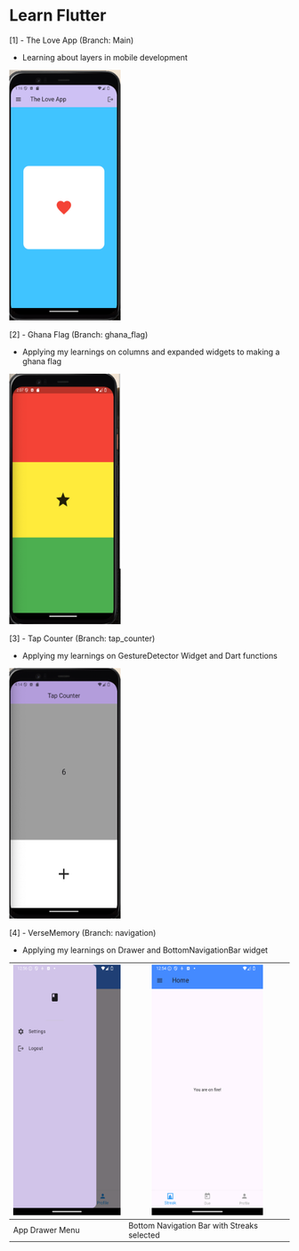 # Learn Flutter

[1] - The Love App (Branch: Main)
* Learning about layers in mobile development

<img src="./repo_images/loveapp.png" width="200" height="450">

[2] - Ghana Flag (Branch: ghana_flag)
* Applying my learnings on columns and expanded widgets to making a ghana flag


<img src="./repo_images/ghana_flag.png" width="200" height="450">


[3] - Tap Counter (Branch: tap_counter)
* Applying my learnings on GestureDetector Widget and Dart functions

<img src="./repo_images/tap_counter.png" width="200" height="450">


[4] - VerseMemory (Branch: navigation)
* Applying my learnings on Drawer and BottomNavigationBar widget

|<img src="./repo_images/navigation/menu_drawer.png" width="200" height="450">|<img src="./repo_images/navigation/streaks.png" width="200" height="450">|
|-----------------------------------------------------------------------------|-------------------------------------------------------------------------|
|App Drawer Menu                                                              |Bottom Navigation Bar with Streaks selected                              |

